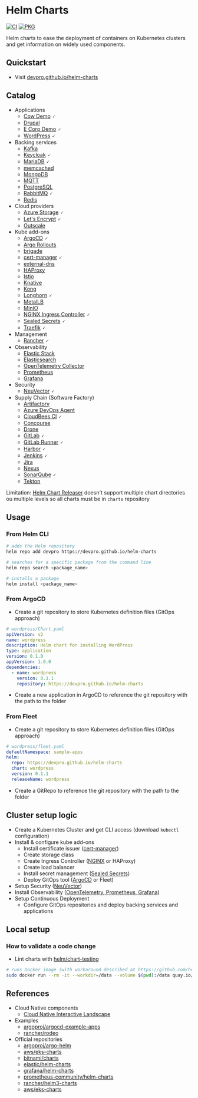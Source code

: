 # Helm Charts

[![CI](https://github.com/devpro/helm-charts/actions/workflows/ci.yml/badge.svg)](https://github.com/devpro/helm-charts/actions/workflows/ci.yml)
[![PKG](https://github.com/devpro/helm-charts/actions/workflows/pkg.yml/badge.svg)](https://github.com/devpro/helm-charts/actions/workflows/pkg.yml)

Helm charts to ease the deployment of containers on Kubernetes clusters and get information on widely used components.

## Quickstart

* Visit [devpro.github.io/helm-charts](https://devpro.github.io/helm-charts/)

## Catalog

* Applications
  * [Cow Demo](charts/cow-demo/README.md) 🗸
  * [Drupal](charts/drupal/README.md)
  * [E Corp Demo](charts/ecorp-demo/README.md) 🗸
  * [WordPress](charts/wordpress/README.md) 🗸
* Backing services
  * [Kafka](charts/kafka/README.md)
  * [Keycloak](charts/keycloak/README.md) 🗸
  * [MariaDB](charts/mariadb/README.md) 🗸
  * [memcached](charts/memcached/README.md)
  * [MongoDB](charts/mongodb/README.md)
  * [MQTT](charts/mqtt/README.md)
  * [PostgreSQL](charts/postgresql/README.md)
  * [RabbitMQ](charts/rabbitmq/README.md) 🗸
  * [Redis](charts/redis/README.md)
* Cloud providers
  * [Azure Storage](charts/azure-storage/README.md) 🗸
  * [Let's Encrypt](charts/letsencrypt/README.md) 🗸
  * [Outscale](charts/outscale/README.md)
* Kube add-ons
  * [ArgoCD](charts/argo-cd/README.md) 🗸
  * [Argo Rollouts](charts/argo-rollouts/README.md)
  * [brigade](charts/brigade/README.md)
  * [cert-manager](charts/cert-manager/README.md) 🗸
  * [external-dns](charts/external-dns/README.md)
  * [HAProxy](charts/haproxy/README.md)
  * [Istio](charts/istio/README.md)
  * [Knative](charts/knative/README.md)
  * [Kong](charts/kong/README.md)
  * [Longhorn](charts/longhorn/README.md) 🗸
  * [MetalLB](charts/metallb/README.md)
  * [MinIO](charts/minio/README.md)
  * [NGINX Ingress Controller](charts/ingress-nginx/README.md) 🗸
  * [Sealed Secrets](charts/sealed-secrets/README.md) 🗸
  * [Traefik](charts/traefik/README.md) 🗸
* Management
  * [Rancher](charts/rancher/README.md) 🗸
* Observability
  * [Elastic Stack](charts/elastic-stack/README.md)
  * [Elasticsearch](charts/elasticsearch/README.md)
  * [OpenTelemetry Collector](charts/opentelemetry/README.md)
  * [Prometheus](charts/prometheus/README.md)
  * [Grafana](charts/grafana/README.md)
* Security
  * [NeuVector](charts/neuvector/README.md) 🗸
* Supply Chain (Software Factory)
  * [Artifactory](charts/artifactory/README.md)
  * [Azure DevOps Agent](charts/azure-devops-agent/README.md)
  * [CloudBees CI](charts/cloudbees-ci/README.md) 🗸
  * [Concourse](charts/concourse/README.md)
  * [Drone](charts/drone/README.md)
  * [GitLab](charts/gitlab/README.md) 🗸
  * [GitLab Runner](charts/gitlab-runner/README.md) 🗸
  * [Harbor](charts/harbor/README.md) 🗸
  * [Jenkins](charts/jenkins/README.md) 🗸
  * [Jira](charts/jira/README.md)
  * [Nexus](charts/nexus/README.md)
  * [SonarQube](charts/sonarqube/README.md) 🗸
  * [Tekton](charts/tekton/README.md)

Limitation: [Helm Chart Releaser](https://github.com/helm/chart-releaser) doesn't support multiple chart directories ou multiple levels so all charts must be in `charts` repository

## Usage

### From Helm CLI

```bash
# adds the Helm repository
helm repo add devpro https://devpro.github.io/helm-charts

# searches for a specific package from the command line
helm repo search <package_name>

# installs a package
helm install <package_name>
```

### From ArgoCD

* Create a git repository to store Kubernetes definition files (GitOps approach)

```yaml
# wordpress/Chart.yaml
apiVersion: v2
name: wordpress
description: Helm chart for installing WordPress
type: application
version: 0.1.0
appVersion: 1.0.0
dependencies:
  - name: wordpress
    version: 0.1.1
    repository: https://devpro.github.io/helm-charts
```

* Create a new application in ArgoCD to reference the git repository with the path to the folder

### From Fleet

* Create a git repository to store Kubernetes definition files (GitOps approach)

```yaml
# wordpress/fleet.yaml
defaultNamespace: sample-apps
helm:
  repo: https://devpro.github.io/helm-charts
  chart: wordpress
  version: 0.1.1
  releaseName: wordpress
```

* Create a GitRepo to reference the git repository with the path to the folder

## Cluster setup logic

* Create a Kubernetes Cluster and get CLI access (download `kubectl` configuration)
* Install & configure kube add-ons
  * Install certificate issuer ([cert-manager](./charts/cert-manager/README.md))
  * Create storage class
  * Create Ingress Controller ([NGINX](./charts/ingress-nginx/README.md) or HAProxy)
  * Create load balancer
  * Install secret management ([Sealed Secrets](./charts/sealed-secrets/README.md))
  * Deploy GitOps tool ([ArgoCD](./charts/argocd/README.md) or Fleet)
* Setup Security ([NeuVector](./charts/neuvector/README.md))
* Install Observability ([OpenTelemetry, Prometheus, Grafana](./charts/otel-prometheus-grafana/README.md))
* Setup Continuous Deployment
  * Configure GitOps repositories and deploy backing services and applications

## Local setup

### How to validate a code change

* Lint charts with [helm/chart-testing](https://github.com/helm/chart-testing)

```bash
# runs Docker image (with workaround described at https://github.com/helm/chart-testing/issues/464)
sudo docker run --rm -it --workdir=/data --volume $(pwd):/data quay.io/helmpack/chart-testing:v3.7.1 /bin/sh -c "git config --global --add safe.directory /data ; ./scripts/add_helm_repo.sh ; ct lint --target-branch main"
```

## References

* Cloud Native components
  * [Cloud Native Interactive Landscape](https://landscape.cncf.io/)
* Examples
  * [argoproj/argocd-example-apps](https://github.com/argoproj/argocd-example-apps)
  * [rancher/rodeo](https://github.com/rancher/rodeo)
* Official repositories
  * [argoproj/argo-helm](https://github.com/argoproj/argo-helm)
  * [aws/eks-charts](https://github.com/aws/eks-charts)
  * [bitnami/charts](https://github.com/bitnami/charts)
  * [elastic/helm-charts](https://github.com/elastic/helm-charts)
  * [grafana/helm-charts](https://github.com/grafana/helm-charts)
  * [prometheus-community/helm-charts](https://github.com/prometheus-community/helm-charts)
  * [rancher/helm3-charts](https://github.com/rancher/helm3-charts)
  * [aws/eks-charts](https://github.com/aws/eks-charts)
